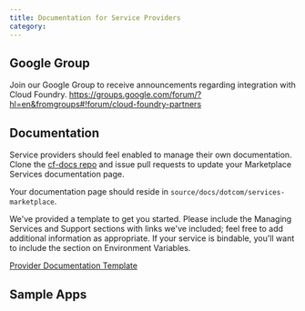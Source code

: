 ```yaml
---
title: Documentation for Service Providers
category: 
---
```


## Google Group

Join our Google Group to receive announcements regarding integration with Cloud Foundry.
https://groups.google.com/forum/?hl=en&fromgroups#!forum/cloud-foundry-partners

## <a id='docs'></a>Documentation ##

Service providers should feel enabled to manage their own documentation. Clone the [cf-docs repo](https://github.com/cloudfoundry/cf-docs) and issue pull requests to update your Marketplace Services documentation page. 

Your documentation page should reside in `source/docs/dotcom/services-marketplace`.

We've provided a template to get you started. Please include the Managing Services and Support sections with links we've included; feel free to add additional information as appropriate. If your service is bindable, you'll want to include the section on Environment Variables. 

[Provider Documentation Template](provider-template.html)

## <a id='sample-apps'>Sample Apps ##
